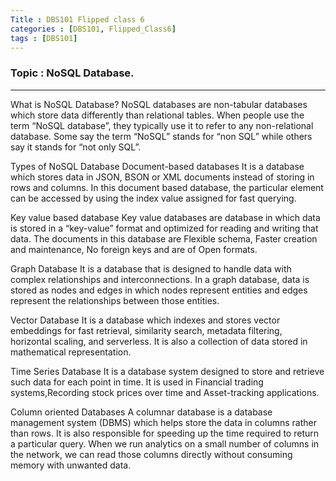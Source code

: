 ```yaml
---
Title : DBS101 Flipped class 6 
categories : [DBS101, Flipped_Class6]
tags : [DBS101]
---
```


### Topic : NoSQL Database.
----

What is NoSQL Database?
NoSQL databases are non-tabular databases which store data differently than relational tables. When people use the term “NoSQL database”, they typically use it to refer to any non-relational database. Some say the term “NoSQL” stands for “non SQL” while others say it stands for “not only SQL”. 

Types of NoSQL Database
Document-based databases
It is a database which stores data in JSON, BSON or XML documents instead of storing in rows and columns. In this document based database, the particular element can be accessed by using the index value assigned for fast querying.

Key value based database
Key value databases are database in which data is stored in a “key-value” format and optimized for reading and writing that data. The documents in this database are Flexible schema, Faster creation and maintenance, No foreign keys and are of Open formats.

Graph Database
It is a database that is designed to handle data with complex relationships and interconnections. In a graph database, data is stored as nodes and edges in which nodes represent entities and edges represent the relationships between those entities. 

Vector Database
It is a database which indexes and stores vector embeddings for fast retrieval, similarity search, metadata filtering, horizontal scaling, and serverless. It is also a collection of data stored in mathematical representation.

Time Series Database
It is a database system designed to store and retrieve such data for each point in time. It is used in Financial trading systems,Recording stock prices over time and Asset-tracking applications.

Column oriented Databases
A columnar database is a database management system (DBMS)  which helps store the data in columns rather than rows. It is also responsible for speeding up the time required to return a particular query. When we run analytics on a small number of columns in the network, we can read those columns directly without consuming memory with unwanted data.
